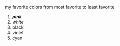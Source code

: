 my favorite colors from most favorite to least favorite

1. ***pink***
2. _white_
3. black
4. violet
5. cyan

